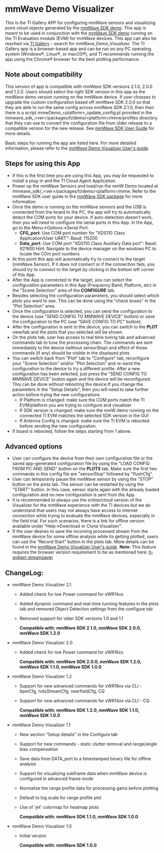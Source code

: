 # mmWave Demo Visualizer
This is the TI Gallery APP for configuring mmWave sensors and
visualizing point cloud objects generated by the [mmWave SDK demo](http://www.ti.com/tool/mmwave-sdk). This app is meant to be
used in conjunction with the [mmWave SDK demo](http://www.ti.com/tool/mmwave-sdk) running on the TI Evaluation module (EVM) for mmWave devices. This app can also be reached via [TI Gallery](https://dev.ti.com/gallery/) – search for mmWave_Demo_Visualizer. The
TI Gallery app is a browser-based app and can be run on any PC operating system (Windows®, Linux®, or
macOS®), and TI recommends running the app using the Chrome® browser for the best plotting
performance.

## Note about compatibility
This version of app is compatible with mmWave SDK versions 2.1.0, 2.0.0 and 1.2.0. Users should select the right SDK version in this app as the mmWave demo version running on the mmWave device. If user chooses to upgrade the custom configuration based off mmWave SDK 2.0.0 so that they are able to run the same config across mmWave SDK 2.1.0, then then there is a script mmwDemo_&lt;platform>_update_config.pl provided in the mmwave\_sdk\_&lt;ver>/packages/ti/demo/&lt;platform>/mmw/profiles directory that they can use to convert the configuration file from older release to a compatible version for the new release. See [mmWave SDK User Guide](http://www.ti.com/tool/mmwave-sdk) for more details.

Basic steps for running the app are listed here. For more detailed information, please refer to the [mmWave Demo Visualizer User's guide](http://www.ti.com/lit/pdf/swru529).

## Steps for using this App

* If this is the first time you are using this App, you may be requested to install a plug-in and the TI Cloud Agent Application.
* Power up the mmWave Sensors and load/run the mmW Demo located at mmwave\_sdk/_&lt;ver>/packages/ti/demo/&lt;platform>/mmw. Refer to the mmWave SDK user guide in the [mmWave SDK package](http://www.ti.com/tool/mmwave-sdk) for more information.
* Once the demo is running on the mmWave sensors and the USB is connected from the board to the PC, the app will try to automatically detect the COM ports for your device. If auto-detection doesn't work, then you will need to configure the serial ports in this App. 
In the App, go to the Menu->Options->Serial Port.<br>
  * **CFG_port**: Use COM port number for "XDS110 Class Application/User UART": Baud: 115200
  * **Data_port**: Use COM port "XDS110 Class Auxiliary Data port": Baud: 921600
Hint: Navigate to the device manager on the windows PC to locate the COm port numbers
* At this point this app will automatically try to connect to the target (mmWave Sensor).
If it does not connect or if the connection fails, you should try to connect to the target by clicking in the bottom left corner of this App.
* After the App is connected to the target, you can select the configuration parameters in this App (Frequency Band, Platform, etc) in the "Scene Selection" area of the **CONFIGURE** tab.
* Besides selecting the configuration parameters, you should select which plots you want to see. This can be done using the "check boxes" in the "Plot Selection" area.
* Once the configuration is selected, you can send the configuration to the device (use "SEND CONFIG TO MMWAVE DEVICE" button) or save the configuration to the PC (use "SAVE CONFIG TO PC" button).
* After the configuration is sent to the device, you can switch to the **PLOT** view/tab and the plots that you selected will be shown.
* On the plots tab, user has access to real time tuning tab and advanced commands tab to tune the processing chain. The commands are sent immediately to the device (without sensorStop) and effect of those commands (if any) should be visible in the displayed plots
* You can switch back from "Plot" tab to "Configure" tab, reconfigure your "Scene Selection" and/or "Plot Selection" and re-send the configuration to the device to try a different profile. After a new configuration has been selected, just press the "SEND CONFIG TO MMWAVE DEVICE" button again and the device will be reconfigured. This can be done without rebooting the device.If you change the parameters in the "Setup Details", then you will need to take further action before trying the new configurations
  * If Platform is changed: make sure the COM ports match the TI EVM/platform you are trying to configure and visualizer
  * If SDK version is changed: make sure the mmW demo running on the connected TI EVM matches the selected SDK version in the GUI
  * If Antenna Config is changed: make sure the TI EVM is rebooted before sending the new configuration.
* If board is rebooted, follow the steps starting from 1 above. 

## Advanced options
* User can configure the device from their own configuration file or the saved app-generated configuration file by using the "LOAD CONFIG FROM PC AND SEND" button on the **PLOTS** tab. Make sure the first two commands in this config file are "sensorStop" followed by "flushCfg".
* User can temporarily pause the mmWave sensor by using the "STOP" button on the plots tab. The sensor can be restarted by using the "START" button. In this case, sensor starts again with the already loaded configuration and no new configuration is sent from the App.
* It is recommended to always use the online/cloud version of the Visualizer for the mmWave experience with the TI devices but we do understand that users may not always have access to internet connection while trying to evaluate the mmWave devices, especially in the field trial. For such scenarios, there is a link for offline version available under “Help->Download or Clone Visualizer”.
* If the user desires to save the incoming processed stream from the mmWave device for some offline analysis while its getting plotted, users can use the “Record Start” button in the plots tab. More details can be found in the [mmWave Demo Visualizer User's guide](http://www.ti.com/lit/pdf/swru529). **Note**: This feature requires the browser version requirement to be as mentioned here: [ti-widget-streamsaver](https://dev.ti.com/gc/components/ti-widget-streamsaver/index.html#ti-widget-streamsaver)



## ChangeLog:
* mmWave Demo Visualizer 2.1
  * Added check for low Power command for xWR14xx
  * Added dynamic command and real-time tunning features in the plots tab and removed Object Detection settings from the configure tab
  * Removed support for older SDK versions 1.0 and 1.1

	**Compatible with: mmWave SDK 2.1.0, mmWave SDK 2.0.0, mmWave SDK 1.2.0**

* mmWave Demo Visualizer 2.0
  * Added check for low Power command for xWR16xx

	**Compatible with: mmWave SDK 2.0.0, mmWave SDK 1.2.0, mmWave SDK 1.1.0, mmWave SDK 1.0.0**

* mmWave Demo Visualizer 1.2
  * Support for new advanced commands for xWR16xx via CLI - bpmCfg, lvdsStreamCfg, nearfieldCfg, CQ
  * Support for new advanced commands for xWR14xx via CLI - CQ

	**Compatible with: mmWave SDK 1.2.0, mmWave SDK 1.1.0, mmWave SDK 1.0.0**

* mmWave Demo Visualizer 1.1
  * New section "Setup details" in the Configure tab
  * Support for new commands - static clutter removal and range/angle bias compensation
  * Save data from DATA_port to a timestamped binary file for offline analysis
  * Support for visualizing subframe data when mmWave device is configured in advanced frame mode
  * Normalize the range profile data for processing gains before plotting
  * Default to log scale for range profile plot
  * Use of 'jet' colormap for heatmap plots

	**Compatible with: mmWave SDK 1.1.0, mmWave SDK 1.0.0**

* mmWave Demo Visualizer 1.0
  * Initial version

	**Compatible with: mmWave SDK 1.0.0**


